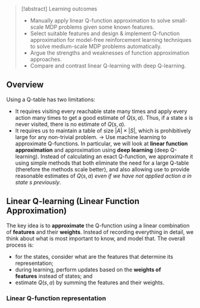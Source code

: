 >[!abstract] Learning outcomes
>- Manually apply linear Q-function approximation to solve small-scale MDP problems given some known features.
>- Select suitable features and design & implement Q-function approximation for model-free reinforcement learning techniques to solve medium-scale MDP problems automatically.
>- Argue the strengths and weaknesses of function approximation approaches.
>- Compare and contrast linear Q-learning with deep Q-learning.

## Overview
Using a Q-table has two limitations:
- It requires visiting every reachable state many times and apply every action many times to get a good estimate of $Q(s,a)$. Thus, if a state $s$ is never visited, there is no estimate of $Q(s,a)$.
- It requires us to maintain a table of size $|A|\times|S|$, which is prohibitively large for any non-trivial problem.
$\to$ Use machine learning to approximate Q-functions. In particular, we will look at **linear function approximation** and approximation using **deep learning** (deep Q-learning). Instead of calculating an exact Q-function, we approximate it using simple methods that both eliminate the need for a large Q-table (therefore the methods scale better), and also allowing use to provide reasonable estimates of $Q(s,a)$ _even if we have not applied action a in state s previously_.
## Linear Q-learning (Linear Function Approximation)
The key idea is to **approximate** the Q-function using a linear combination of **features** and their **weights**. Instead of recording everything in detail, we think about what is most important to know, and model that. The overall process is:
- for the states, consider what are the features that determine its representation;
- during learning, perform updates based on the **weights of features** instead of states; and
- estimate $Q(s,a)$ by summing the features and their weights.
### Linear Q-function representation


